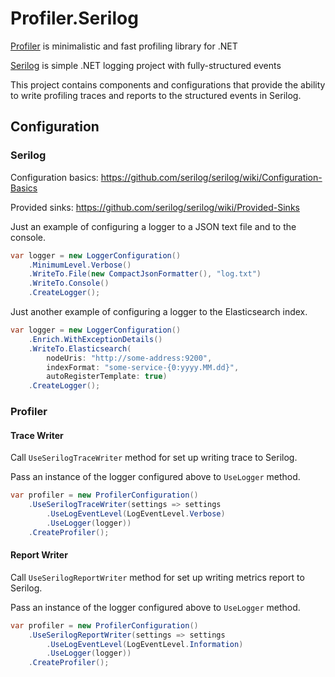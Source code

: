 # Profiler.Serilog
[Profiler](https://github.com/r-alekseev/Profiler) is minimalistic and fast profiling library for .NET

[Serilog](https://github.com/serilog/serilog) is simple .NET logging project with fully-structured events 

This project contains components and configurations that provide the ability to write profiling traces and reports to the structured events in Serilog.

## Configuration

### Serilog

Configuration basics: https://github.com/serilog/serilog/wiki/Configuration-Basics

Provided sinks: https://github.com/serilog/serilog/wiki/Provided-Sinks

Just an example of configuring a logger to a JSON text file and to the console. 
```csharp
var logger = new LoggerConfiguration()
    .MinimumLevel.Verbose()
    .WriteTo.File(new CompactJsonFormatter(), "log.txt")
    .WriteTo.Console()
    .CreateLogger();
```

Just another example of configuring a logger to the Elasticsearch index.
```csharp
var logger = new LoggerConfiguration()
    .Enrich.WithExceptionDetails()
    .WriteTo.Elasticsearch(
        nodeUris: "http://some-address:9200",
        indexFormat: "some-service-{0:yyyy.MM.dd}",
        autoRegisterTemplate: true)
    .CreateLogger();
```

### Profiler

#### Trace Writer

Call `UseSerilogTraceWriter` method for set up writing trace to Serilog.

Pass an instance of the logger configured above to `UseLogger` method.
```csharp
var profiler = new ProfilerConfiguration()
    .UseSerilogTraceWriter(settings => settings
        .UseLogEventLevel(LogEventLevel.Verbose)
        .UseLogger(logger))
    .CreateProfiler();
```

#### Report Writer

Call `UseSerilogReportWriter` method for set up writing metrics report to Serilog.

Pass an instance of the logger configured above to `UseLogger` method.
```csharp
var profiler = new ProfilerConfiguration()
    .UseSerilogReportWriter(settings => settings
        .UseLogEventLevel(LogEventLevel.Information)
        .UseLogger(logger))
    .CreateProfiler();
```